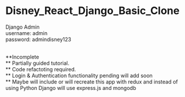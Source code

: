 # Disney_React_Django_Basic_Clone

Django Admin<br>
username: admin<br>
password: admindisney123<br><br>

**Incomplete <br/>
** Partially guided tutorial.<br/>
** Code refactoting required.<br/>
** Login & Authentication functionality pending will add soon<br>
** Maybe will include or will recreate this app with redux and instead of using Python Django will use express.js and mongodb<br>
